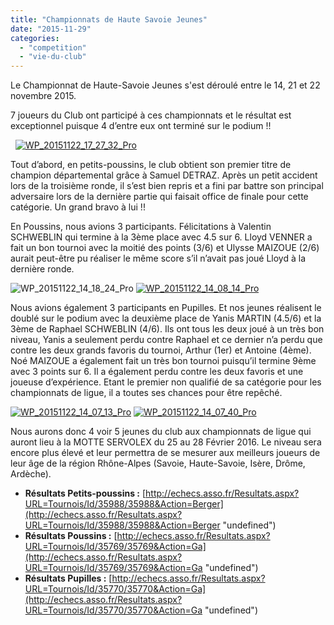 ```yaml
---
title: "Championnats de Haute Savoie Jeunes"
date: "2015-11-29"
categories: 
  - "competition"
  - "vie-du-club"
---
```


Le Championnat de Haute-Savoie Jeunes s'est déroulé entre le 14, 21 et 22 novembre 2015.

7 joueurs du Club ont participé à ces championnats et le résultat est exceptionnel puisque 4 d’entre eux ont terminé sur le podium !!

  [![WP_20151122_17_27_32_Pro](http://echecs-veigy.fr/wp-content/uploads/2015/11/WP_20151122_17_27_32_Pro-300x169.jpg)](http://echecs-veigy.fr/wp-content/uploads/2015/11/WP_20151122_17_27_32_Pro.jpg)

Tout d’abord, en petits-poussins, le club obtient son premier titre de champion départemental grâce à Samuel DETRAZ. Après un petit accident lors de la troisième ronde, il s’est bien repris et a fini par battre son principal adversaire lors de la dernière partie qui faisait office de finale pour cette catégorie. Un grand bravo à lui !!

En Poussins, nous avions 3 participants. Félicitations à Valentin SCHWEBLIN qui termine à la 3ème place avec 4.5 sur 6. Lloyd VENNER a fait un bon tournoi avec la moitié des points (3/6) et Ulysse MAIZOUE (2/6) aurait peut-être pu réaliser le même score s’il n’avait pas joué Lloyd à la dernière ronde.

![WP_20151122_14_18_24_Pro](http://echecs-veigy.fr/wp-content/uploads/2015/11/WP_20151122_14_18_24_Pro-300x169.jpg) [![WP_20151122_14_08_14_Pro](http://echecs-veigy.fr/wp-content/uploads/2015/11/WP_20151122_14_08_14_Pro-300x169.jpg)](http://echecs-veigy.fr/wp-content/uploads/2015/11/WP_20151122_14_08_14_Pro.jpg)

Nous avions également 3 participants en Pupilles. Et nos jeunes réalisent le doublé sur le podium avec la deuxième place de Yanis MARTIN (4.5/6) et la 3ème de Raphael SCHWEBLIN (4/6). Ils ont tous les deux joué à un très bon niveau, Yanis a seulement perdu contre Raphael et ce dernier n’a perdu que contre les deux grands favoris du tournoi, Arthur (1er) et Antoine (4ème). Noé MAIZOUE a également fait un très bon tournoi puisqu’il termine 9ème avec 3 points sur 6. Il a également perdu contre les deux favoris et une joueuse d’expérience. Etant le premier non qualifié de sa catégorie pour les championnats de ligue, il a toutes ses chances pour être repêché.

[![WP_20151122_14_07_13_Pro](http://echecs-veigy.fr/wp-content/uploads/2015/11/WP_20151122_14_07_13_Pro-300x169.jpg)](http://echecs-veigy.fr/wp-content/uploads/2015/11/WP_20151122_14_07_13_Pro.jpg) [![WP_20151122_14_07_40_Pro](http://echecs-veigy.fr/wp-content/uploads/2015/11/WP_20151122_14_07_40_Pro-300x169.jpg)](http://echecs-veigy.fr/wp-content/uploads/2015/11/WP_20151122_14_07_40_Pro.jpg)

Nous aurons donc 4 voir 5 jeunes du club aux championnats de ligue qui auront lieu à la MOTTE SERVOLEX du 25 au 28 Février 2016. Le niveau sera encore plus élevé et leur permettra de se mesurer aux meilleurs joueurs de leur âge de la région Rhône-Alpes (Savoie, Haute-Savoie, Isère, Drôme, Ardèche).

- **Résultats Petits-poussins :** [http://echecs.asso.fr/Resultats.aspx?URL=Tournois/Id/35988/35988&Action=Berger](http://echecs.asso.fr/Resultats.aspx?URL=Tournois/Id/35988/35988&Action=Berger "undefined")
- **Résultats Poussins :** [http://echecs.asso.fr/Resultats.aspx?URL=Tournois/Id/35769/35769&Action=Ga](http://echecs.asso.fr/Resultats.aspx?URL=Tournois/Id/35769/35769&Action=Ga "undefined")
- **Résultats Pupilles :** [http://echecs.asso.fr/Resultats.aspx?URL=Tournois/Id/35770/35770&Action=Ga](http://echecs.asso.fr/Resultats.aspx?URL=Tournois/Id/35770/35770&Action=Ga "undefined")
